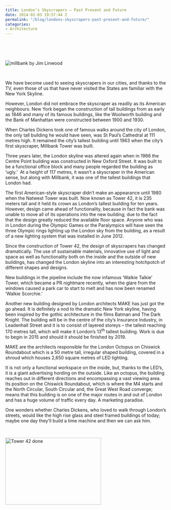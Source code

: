 ```yaml
---
title: London’s Skyscrapers – Past Present and Future
date: 2014-02-03 19:57:44 Z
permalink: "/blog/londons-skyscrapers-past-present-and-future/"
categories:
- Architecture
---
```


&nbsp;

&nbsp;

![millbank by Jim Linwood](/wp-content/uploads/2014/02/millbank-by-Jim-Linwood-300x124.jpg)

&nbsp;

We have become used to seeing skyscrapers in our cities, and thanks to the TV, even those of us that have never visited the States are familiar with the New York Skyline.

However, London did not embrace the skyscraper as readily as its American <span class="GINGER_SOFTWARE_mark" id="09c5c078-eee9-4ac1-b6db-50c1ec71e2ef">neighbours</span>. New York began the construction of tall buildings from as early as 1846 and many of its famous buildings, like the Woolworth building and the Bank of Manhattan were constructed between 1900 and 1930.

When Charles Dickens took one of famous walks around the city of London, the only tall building he would have seen, was St Paul’s Cathedral at 111 <span class="GINGER_SOFTWARE_mark" id="ef786bcc-56de-44b9-bb0d-b48a5f1f92b8">metres</span> high. It remained the city’s tallest building until 1963 when the city’s first skyscraper, Millbank Tower was built.

Three years later, the London skyline was altered again when in 1966 the Centre Point building was constructed <span class="GINGER_SOFTWARE_mark" id="370aa306-6c18-4081-b8ba-d6705332e400">in</span> New Oxford Street. It was built to be a functional office block and many people regarded the building as ‘ugly.’  At a height of 117 <span class="GINGER_SOFTWARE_mark" id="232d4386-2538-4f4d-aaaa-43af1c407fa0">metres</span>, it wasn’t a skyscraper in the American sense, but along with Millbank, it was one of the tallest buildings that London had.

The first American-style skyscraper didn’t make an appearance until 1980 when the Natwest Tower was built. Now known as Tower 42, it is 235 meters tall and it held its crown as London’s tallest building for ten years. However, <span class="GINGER_SOFTWARE_mark" id="49761a6d-7419-4520-bb0d-a174687e264e">design</span> came ahead of functionality, because in fact the bank was unable to move all of its operations into the new building; due to the fact that the design greatly reduced the available floor space. Anyone who was in London during the Olympic Games or the Paralympics will have seen the three Olympic <span class="GINGER_SOFTWARE_mark" id="9961935c-8ad6-4c38-9951-8cd0f002fafb">rings lighting</span> up the London sky from the building, as a result of a new lighting system that was installed in June 2012.

Since the construction of Tower 42, the design of skyscrapers has changed dramatically. The use of sustainable materials, innovative use of light and space as well as functionality both on the inside and the outside of new buildings, has changed the London skyline into an interesting hotchpotch of different shapes and designs.

New buildings in the pipeline include the now infamous ‘Walkie Talkie’ Tower, which became a PR nightmare recently, when the glare from the windows caused a <span class="GINGER_SOFTWARE_mark" id="ba8e5b92-d329-43e7-a970-7df68ff1eb8d">park</span> car to start to melt and has now been renamed  ‘Walkie Scorchie.’

Another new building designed by London architects MAKE has just got the go ahead. It is definitely a nod to the dramatic New York skyline, having been inspired by the gothic architecture in the films Batman and The Dark Knight. The building will be in the <span class="GINGER_SOFTWARE_mark" id="f0babdee-1733-43f1-9fce-ffc69a874d54">centre</span> of the city’s Insurance Industry, in Leadenhall Street and it is to consist of layered storeys – the tallest reaching 170 <span class="GINGER_SOFTWARE_mark" id="b6191e95-e5b1-4de6-86c2-222cba647a2a">metres</span> tall, which will make it London’s 13<sup><span class="GINGER_SOFTWARE_mark" id="f780a6d6-af90-4546-ba02-4b5f542d75c0">th</span></sup> <span class="GINGER_SOFTWARE_mark" id="5dc7c4ae-6480-45c1-886f-b439c5f15d48">tallest</span> building. Work is due to begin in 2015 and should it should be finished by 2019.

MAKE are the architects responsible for the <span class="GINGER_SOFTWARE_mark" id="bf2f7d27-e528-416e-8fe8-adf224f75078">London Octopus</span> on Chiswick Roundabout which is a 50 <span class="GINGER_SOFTWARE_mark" id="9e98d60b-3ce4-4cde-87c8-1afee74a70cc">metre</span> tall, irregular shaped building, covered in a shroud which houses 2,650 square <span class="GINGER_SOFTWARE_mark" id="5fb61fab-4f2b-453c-81d7-749bc775a3ab">metres</span> of LED lighting.

It is not only a functional workspace on the inside, but, thanks to the LED’s, it is a giant advertising <span class="GINGER_SOFTWARE_mark" id="2fa12bb1-59ac-47d8-8b79-18363f86bd1c">hording</span> on the outside. Like an octopus, the building reaches out in different directions and encompassing a vast viewing area. Its position on the Chiswick Roundabout, which is where the M4 starts and the North Circular, South Circular and, the Great West Road converge; means that this building is on one of the major routes in and out of London and has a huge volume of traffic every day. A marketing paradise.

One wonders whether Charles Dickens, who loved to walk through London’s streets, would like the high rise glass and steel framed buildings of today; maybe one day they’ll build a time machine and then we can ask him.

&nbsp;

[<img class="alignnone size-medium wp-image-13786" alt="Tower 42  done" src="/wp-content/uploads/2014/02/Tower-42-done-300x210.jpg" width="300" height="210" />](/wp-content/uploads/2014/02/Tower-42-done.jpg)
